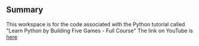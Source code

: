 ## Summary
This workspace is for the code associated with the Python tutorial called "Learn Python by Building Five Games - Full Course"
The link on YouTube is [here](https://www.youtube.com/watch?v=XGf2GcyHPhc)
